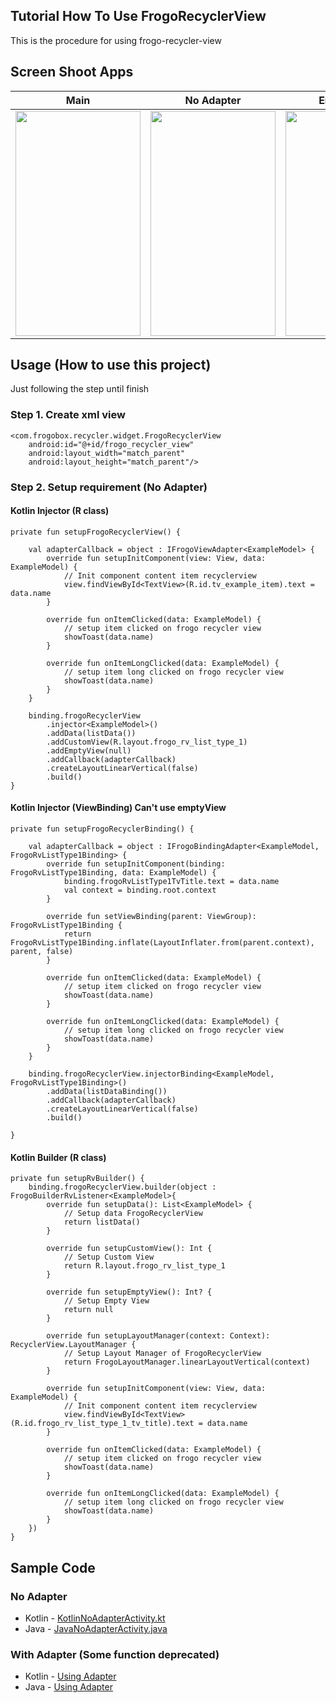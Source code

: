 ## Tutorial How To Use FrogoRecyclerView
This is the procedure for using frogo-recycler-view

## Screen Shoot Apps

|           Main     |   No Adapter                 |  Empty View       |
|:------------------:|:----------------------------:|:-----------------:|
|<img width="200px" height="360px" src="https://raw.githubusercontent.com/amirisback/frogo-recycler-view/master/docs/image/ss_main.png"> | <img width="200px" height="360px" src="https://raw.githubusercontent.com/amirisback/frogo-recycler-view/master/docs/image/ss_no-adapter.png"> | <img width="200px" height="360px" src="https://raw.githubusercontent.com/amirisback/frogo-recycler-view/master/docs/image/ss_empty.png"> |

## Usage (How to use this project)
Just following the step until finish
    
### Step 1. Create xml view
    
    <com.frogobox.recycler.widget.FrogoRecyclerView
        android:id="@+id/frogo_recycler_view"
        android:layout_width="match_parent"
        android:layout_height="match_parent"/>
    
    	 	
### Step 2. Setup requirement (No Adapter)


#### Kotlin Injector (R class)

    private fun setupFrogoRecyclerView() {

        val adapterCallback = object : IFrogoViewAdapter<ExampleModel> {
            override fun setupInitComponent(view: View, data: ExampleModel) {
                // Init component content item recyclerview
                view.findViewById<TextView>(R.id.tv_example_item).text = data.name
            }

            override fun onItemClicked(data: ExampleModel) {
                // setup item clicked on frogo recycler view
                showToast(data.name)
            }

            override fun onItemLongClicked(data: ExampleModel) {
                // setup item long clicked on frogo recycler view
                showToast(data.name)
            }
        }

        binding.frogoRecyclerView
            .injector<ExampleModel>()
            .addData(listData())
            .addCustomView(R.layout.frogo_rv_list_type_1)
            .addEmptyView(null)
            .addCallback(adapterCallback)
            .createLayoutLinearVertical(false)
            .build()
    }

#### Kotlin Injector (ViewBinding) Can't use emptyView
    private fun setupFrogoRecyclerBinding() {

        val adapterCallback = object : IFrogoBindingAdapter<ExampleModel, FrogoRvListType1Binding> {
            override fun setupInitComponent(binding: FrogoRvListType1Binding, data: ExampleModel) {
                binding.frogoRvListType1TvTitle.text = data.name
                val context = binding.root.context
            }

            override fun setViewBinding(parent: ViewGroup): FrogoRvListType1Binding {
                return FrogoRvListType1Binding.inflate(LayoutInflater.from(parent.context), parent, false)
            }

            override fun onItemClicked(data: ExampleModel) {
                // setup item clicked on frogo recycler view
                showToast(data.name)
            }

            override fun onItemLongClicked(data: ExampleModel) {
                // setup item long clicked on frogo recycler view
                showToast(data.name)
            }
        }

        binding.frogoRecyclerView.injectorBinding<ExampleModel, FrogoRvListType1Binding>()
            .addData(listDataBinding())
            .addCallback(adapterCallback)
            .createLayoutLinearVertical(false)
            .build()

    }

#### Kotlin Builder (R class)
    private fun setupRvBuilder() {
        binding.frogoRecyclerView.builder(object : FrogoBuilderRvListener<ExampleModel>{
            override fun setupData(): List<ExampleModel> {
                // Setup data FrogoRecyclerView
                return listData()
            }

            override fun setupCustomView(): Int {
                // Setup Custom View
                return R.layout.frogo_rv_list_type_1
            }

            override fun setupEmptyView(): Int? {
                // Setup Empty View
                return null
            }

            override fun setupLayoutManager(context: Context): RecyclerView.LayoutManager {
                // Setup Layout Manager of FrogoRecyclerView
                return FrogoLayoutManager.linearLayoutVertical(context)
            }

            override fun setupInitComponent(view: View, data: ExampleModel) {
                // Init component content item recyclerview
                view.findViewById<TextView>(R.id.frogo_rv_list_type_1_tv_title).text = data.name
            }

            override fun onItemClicked(data: ExampleModel) {
                // setup item clicked on frogo recycler view
                showToast(data.name)
            }

            override fun onItemLongClicked(data: ExampleModel) {
                // setup item long clicked on frogo recycler view
                showToast(data.name)
            }
        })
    }

## Sample Code
### No Adapter
- Kotlin - [KotlinNoAdapterActivity.kt](https://github.com/amirisback/frogo-recycler-view/blob/master/app/src/main/java/com/frogobox/recycler/sample/kotlin/noadapter/simple/KotlinNoAdapterActivity.kt)
- Java - [JavaNoAdapterActivity.java](https://github.com/amirisback/frogo-recycler-view/blob/master/app/src/main/java/com/frogobox/recycler/sample/java/noadapter/JavaNoAdapterActivity.java)

### With Adapter (Some function deprecated)
- Kotlin - [Using Adapter](https://github.com/amirisback/frogo-recycler-view/tree/master/app/src/main/java/com/frogobox/recycler/sample/kotlin/usingadapter)
- Java - [Using Adapter](https://github.com/amirisback/frogo-recycler-view/tree/master/app/src/main/java/com/frogobox/recycler/sample/java/usingadapter)